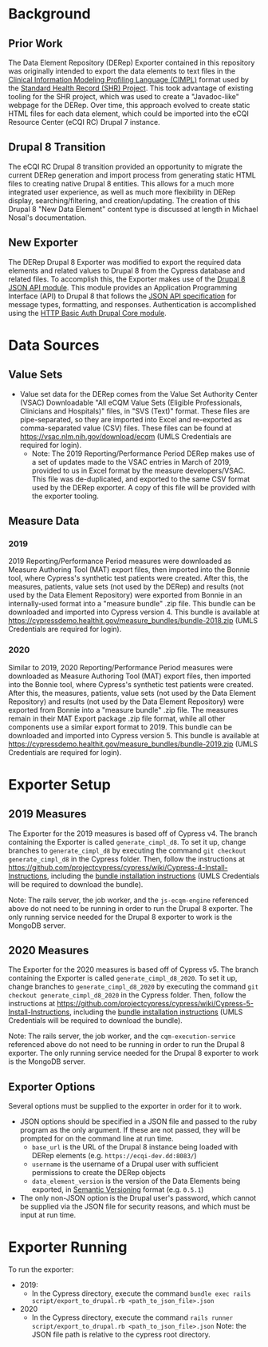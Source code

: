 # Background
## Prior Work
The Data Element Repository (DERep) Exporter contained in this repository was originally intended to export the data elements to text files in the [Clinical Information Modeling Profiling Language (CIMPL)](http://standardhealthrecord.org/cimpl-doc/) format used by the [Standard Health Record (SHR) Project](http://standardhealthrecord.org/). This took advantage of existing tooling for the SHR project, which was used to create a "Javadoc-like" webpage for the DERep. Over time, this approach evolved to create static HTML files for each data element, which could be imported into the eCQI Resource Center (eCQI RC) Drupal 7 instance.

## Drupal 8 Transition
The eCQI RC Drupal 8 transition provided an opportunity to migrate the current DERep generation and import process from generating static HTML files to creating native Drupal 8 entities. This allows for a much more integrated user experience, as well as much more flexibility in DERep display, searching/filtering, and creation/updating. The creation of this Drupal 8 "New Data Element" content type is discussed at length in Michael Nosal's documentation.

## New Exporter
The DERep Drupal 8 Exporter was modified to export the required data elements and related values to Drupal 8 from the Cypress database and related files. To accomplish this, the Exporter makes use of the [Drupal 8 JSON API module](https://www.drupal.org/docs/8/modules/jsonapi/api-overview). This module provides an Application Programming Interface (API) to Drupal 8 that follows the [JSON API specification](https://jsonapi.org/) for message types, formatting, and responses. Authentication is accomplished using the [HTTP Basic Auth Drupal Core module](https://www.drupal.org/docs/8/core/modules/basic_auth).

# Data Sources

## Value Sets
* Value set data for the DERep comes from the Value Set Authority Center (VSAC) Downloadable "All eCQM Value Sets (Eligible Professionals, Clinicians and Hospitals)" files, in "SVS (Text)" format. These files are pipe-separated, so they are imported into Excel and re-exported as comma-separated value (CSV) files. These files can be found at https://vsac.nlm.nih.gov/download/ecqm (UMLS Credentials are required for login).
    * Note: The 2019 Reporting/Performance Period DERep makes use of a set of updates made to the VSAC entries in March of 2019, provided to us in Excel format by the measure developers/VSAC. This file was de-duplicated, and exported to the same CSV format used by the DERep exporter. A copy of this file will be provided with the exporter tooling.

## Measure Data
### 2019
2019 Reporting/Performance Period measures were downloaded as Measure Authoring Tool (MAT) export files, then imported into the Bonnie tool, where Cypress's synthetic test patients were created. After this, the measures, patients, value sets (not used by the DERep) and results (not used by the Data Element Repository) were exported from Bonnie in an internally-used format into a "measure bundle" .zip file. This bundle can be downloaded and imported into Cypress version 4. This bundle is available at https://cypressdemo.healthit.gov/measure_bundles/bundle-2018.zip (UMLS Credentials are required for login).

### 2020
Similar to 2019, 2020 Reporting/Performance Period measures were downloaded as Measure Authoring Tool (MAT) export files, then imported into the Bonnie tool, where Cypress's synthetic test patients were created. After this, the measures, patients, value sets (not used by the Data Element Repository) and results (not used by the Data Element Repository) were exported from Bonnie into a "measure bundle" .zip file. The measures remain in their MAT Export package .zip file format, while all other components use a similar export format to 2019. This bundle can be downloaded and imported into Cypress version 5. This bundle is available at https://cypressdemo.healthit.gov/measure_bundles/bundle-2019.zip (UMLS Credentials are required for login).

# Exporter Setup
## 2019 Measures
The Exporter for the 2019 measures is based off of Cypress v4. The branch containing the Exporter is called `generate_cimpl_d8`. To set it up, change branches to `generate_cimpl_d8` by executing the command `git checkout generate_cimpl_d8` in the Cypress folder. Then, follow the instructions at https://github.com/projectcypress/cypress/wiki/Cypress-4-Install-Instructions, including the [bundle installation instructions](https://github.com/projectcypress/cypress/wiki/Cypress-4-Initial-Setup) (UMLS Credentials will be required to download the bundle). 

Note: The rails server, the job worker, and the `js-ecqm-engine` referenced above do not need to be running in order to run the Drupal 8 exporter. The only running service needed for the Drupal 8 exporter to work is the MongoDB server.

## 2020 Measures
The Exporter for the 2020 measures is based off of Cypress v5. The branch containing the Exporter is called `generate_cimpl_d8_2020`. To set it up, change branches to `generate_cimpl_d8_2020` by executing the command `git checkout generate_cimpl_d8_2020` in the Cypress folder. Then, follow the instructions at https://github.com/projectcypress/cypress/wiki/Cypress-5-Install-Instructions, including the [bundle installation instructions](https://github.com/projectcypress/cypress/wiki/Cypress-5-Initial-Setup) (UMLS Credentials will be required to download the bundle).

Note: The rails server, the job worker, and the `cqm-execution-service` referenced above do not need to be running in order to run the Drupal 8 exporter. The only running service needed for the Drupal 8 exporter to work is the MongoDB server.

## Exporter Options
Several options must be supplied to the exporter in order for it to work.
* JSON options should be specified in a JSON file and passed to the ruby program as the only argument. If these are not passed, they will be prompted for on the command line at run time.
    * `base_url` is the URL of the Drupal 8 instance being loaded with DERep elements (e.g. `https://ecqi-dev.dd:8083/`)
    * `username` is the username of a Drupal user with sufficient permissions to create the DERep objects
    * `data_element_version` is the version of the Data Elements being exported, in [Semantic Versioning](https://semver.org/) format (e.g. `0.5.1`)
* The only non-JSON option is the Drupal user's password, which cannot be supplied via the JSON file for security reasons, and which must be input at run time.

# Exporter Running
To run the exporter:
* 2019:
    * In the Cypress directory, execute the command `bundle exec rails script/export_to_drupal.rb <path_to_json_file>.json`
* 2020
    * In the Cypress directory, execute the command `rails runner script/export_to_drupal.rb <path_to_json_file>.json`
Note: the JSON file path is relative to the cypress root directory.
